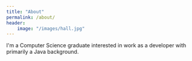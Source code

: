 ```yaml
---
title: "About"
permalink: /about/
header:
    image: "/images/hall.jpg"
---
```


I'm a Computer Science graduate interested in work as a developer with primarily a Java background.